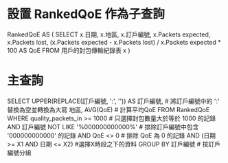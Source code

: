 # 設置 RankedQoE 作為子查詢
RankedQoE AS (
    SELECT
        x.日期,
	x.地區,
        x.訂戶編號,
        x.Packets expected,
        x.Packets lost,
        (x.Packets expected - x.Packets lost) / x.Packets expected * 100 AS QoE
    FROM
        用戶的封包傳輸紀錄表 x
)

# 主查詢
SELECT
    UPPER(REPLACE(訂戶編號, ':', '')) AS 訂戶編號,  # 將訂戶編號中的 ':' 替換為空並轉換為大寫
    地區,
    AVG(QoE)  # 計算平均QoE
FROM
    RankedQoE
WHERE
    quality_packets_in >= 1000  # 只選擇封包數量大於等於 1000 的記錄
    AND 訂戶編號 NOT LIKE '%000000000000%'  # 排除訂戶編號中包含 '000000000000' 的記錄
    AND QoE <> 0  # 排除 QoE 為 0 的記錄
    AND (日期 >= X1 AND 日期 <= X2) #選擇X時段之下的資料
GROUP BY
    訂戶編號  # 按訂戶編號分組